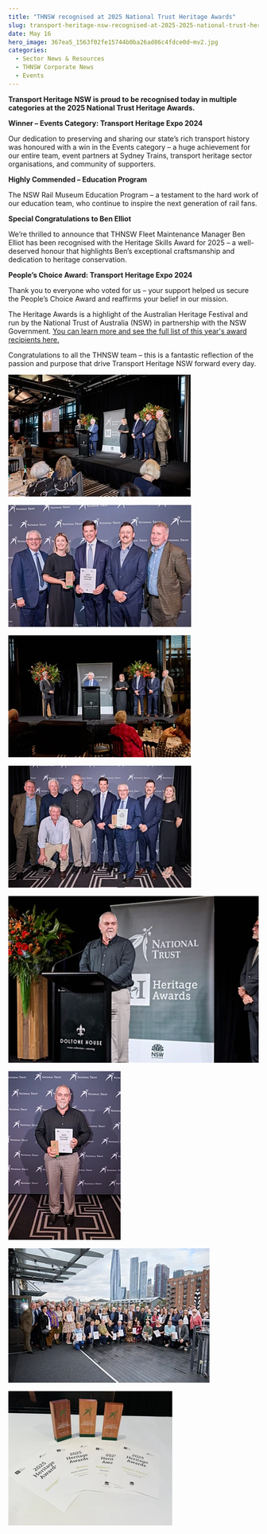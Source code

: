 ```yaml
---
title: "THNSW recognised at 2025 National Trust Heritage Awards"
slug: transport-heritage-nsw-recognised-at-2025-2025-national-trust-heritage-awards
date: May 16
hero_image: 367ea5_1563f02fe15744b0ba26ad86c4fdce0d~mv2.jpg
categories:
  - Sector News & Resources
  - THNSW Corporate News
  - Events
---
```



**Transport Heritage NSW is proud to be recognised today in multiple categories at the 2025 National Trust Heritage Awards.**

**Winner – Events Category: Transport Heritage Expo 2024**

Our dedication to preserving and sharing our state’s rich transport history was honoured with a win in the Events category – a huge achievement for our entire team, event partners at Sydney Trains, transport heritage sector organisations, and community of supporters.

**Highly Commended – Education Program**

The NSW Rail Museum Education Program – a testament to the hard work of our education team, who continue to inspire the next generation of rail fans.

**Special Congratulations to Ben Elliot**

We’re thrilled to announce that THNSW Fleet Maintenance Manager Ben Elliot has been recognised with the Heritage Skills Award for 2025 – a well-deserved honour that highlights Ben’s exceptional craftsmanship and dedication to heritage conservation.

**People’s Choice Award: Transport Heritage Expo 2024**

Thank you to everyone who voted for us – your support helped us secure the People’s Choice Award and reaffirms your belief in our mission.

The Heritage Awards is a highlight of the Australian Heritage Festival and run by the National Trust of Australia (NSW) in partnership with the NSW Government. [You can learn more and see the full list of this year's award recipients here.](https://issuu.com/nationaltrustsaustralia/docs/2025_national_trust_nsw_heritage_awards_results_)

Congratulations to all the THNSW team – this is a fantastic reflection of the passion and purpose that drive Transport Heritage NSW forward every day.

![](367ea5_8b147a160a2b4a50a2790e1dd24aaa74~mv2.webp)

![](367ea5_a79954f07d7c442e92755336d921bb19~mv2.webp)

![](367ea5_7395d028c1e747a1adc47824697e8cfc~mv2.webp)

![](367ea5_6414ea944ce040a48ade104929498a46~mv2.webp)

![](367ea5_e481c57fa71243388980b3e3fee06324~mv2.webp)

![](367ea5_e001a4f254d547469a0b285818792dbf~mv2.webp)

![](367ea5_df57d3fb5d7c455aae16518895b9083d~mv2.webp)

![](367ea5_777e66e2b36e4dc2b7921f83bdcce185~mv2.webp)
